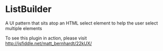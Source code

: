 ListBuilder
===========

A UI pattern that sits atop an HTML select element to help the user select multiple elements

To see this plugin in action, please visit http://jsfiddle.net/matt_bernhardt/22kUX/
